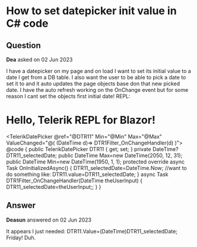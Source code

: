 # How to set datepicker init value in C# code

## Question

**Dea** asked on 02 Jun 2023

I have a datepicker on my page and on load I want to set its initial value to a date I get from a DB table. I also want the user to be able to pick a date to set it to and it auto updates the page objects base don that new picked date. I have the auto refresh working on the OnChange event but for some reason I cant set the objects first initial date! REPL: <h1> Hello, Telerik REPL for Blazor! </h1> <TelerikDatePicker @ref="@DTR11" Min="@Min" Max="@Max" ValueChanged="@( (DateTime d)=> DTR1Filter_OnChangeHandler(d) )"> </TelerikDatePicker> @code { public TelerikDatePicker <DateTime> DTR11 { get; set; } private DateTime? DTR11_selectedDate; public DateTime Max=new DateTime(2050, 12, 31); public DateTime Min=new DateTime(1950, 1, 1); protected override async Task OnInitializedAsync() { DTR11_selectedDate=DateTime.Now; //want to do something like: DTR11.value=DTR11_selectedDate; } async Task DTR1Filter_OnChangeHandler(DateTime theUserInput) { DTR11_selectedDate=theUserInput;; } }

## Answer

**Deasun** answered on 02 Jun 2023

It appears I just needed: DTR11.Value=(DateTime)DTR11_selectedDate; Friday! Duh.
